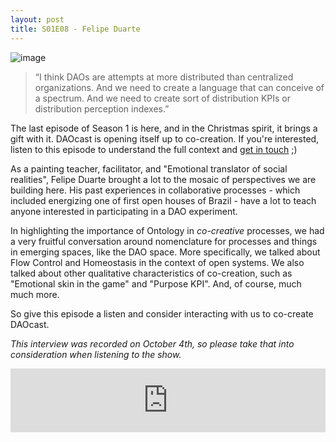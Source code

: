 ```yaml
---
layout: post
title: S01E08 - Felipe Duarte
---
```


![image](/assets/images/banners/s01e09.png)

> “I think DAOs are attempts at more distributed than centralized organizations. And we need to create a language that can conceive of a spectrum. And we need to create sort of distribution KPIs or distribution perception indexes.”

The last episode of Season 1 is here, and in the Christmas spirit, it brings a gift with it. DAOcast is opening itself up to co-creation. If you're interested, listen to this episode to understand the full context and [get in touch](https://t.me/joinchat/F8MHBxCYQUgthJoz8zaPXg) ;)

As a painting teacher, facilitator, and "Emotional translator of social realities", Felipe Duarte brought a lot to the mosaic of perspectives we are building here. His past experiences in collaborative processes - which included energizing one of first open houses of Brazil - have a lot to teach anyone interested in participating in a DAO experiment.

In highlighting the importance of Ontology in *co-creative* processes, we had a very fruitful conversation around nomenclature for processes and things in emerging spaces, like the DAO space. More specifically, we talked about Flow Control and Homeostasis in the context of open systems. We also talked about other qualitative characteristics of co-creation, such as "Emotional skin in the game" and "Purpose KPI". And, of course, much much more.

So give this episode a listen and consider interacting with us to co-create DAOcast.

*This interview was recorded on October 4th, so please take that into consideration when listening to the show.*

<iframe src="https://anchor.fm/daocast/embed/episodes/Episode-9---Felipe-Duarte-e2r5g3" height="102px" width="100%" frameborder="0" scrolling="no"></iframe>
